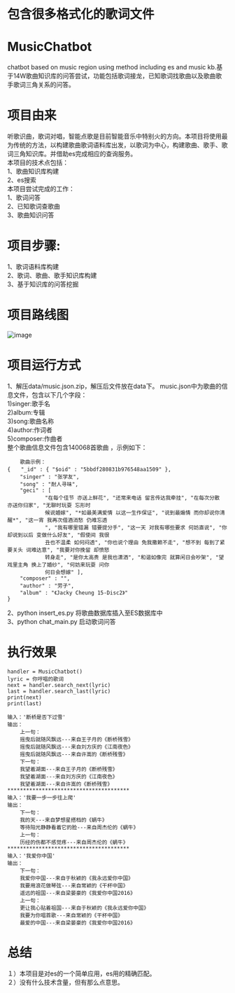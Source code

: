 # 包含很多格式化的歌词文件
# MusicChatbot
chatbot based on music region using method including es and music kb.基于14W歌曲知识库的问答尝试，功能包括歌词接龙，已知歌词找歌曲以及歌曲歌手歌词三角关系的问答。

# 项目由来
听歌识曲，歌词对唱，智能点歌是目前智能音乐中特别火的方向。本项目将使用最为传统的方法，以构建歌曲歌词语料库出发，以歌词为中心，构建歌曲、歌手、歌词三角知识库。并借助es完成相应的查询服务。  
本项目的技术点包括：  
1、歌曲知识库构建  
2、es搜索  
本项目尝试完成的工作：  
1、歌词问答  
2、已知歌词查歌曲  
3、歌曲知识问答  

# 项目步骤:  
1、歌词语料库构建  
2、歌词、歌曲、歌手知识库构建  
3、基于知识库的问答挖掘  

# 项目路线图
![image](https://github.com/liuhuanyong/MusicChatbot/blob/master/img/route.png)  

# 项目运行方式
1、解压data/music.json.zip，解压后文件放在data下。
music.json中为歌曲的信息文件，包含以下几个字段：  
1)singer:歌手名  
2)album:专辑  
3)song:歌曲名称  
4)author:作词者  
5)composer:作曲者  
整个歌曲信息文件包含140068首歌曲 ，示例如下：

        歌曲示例：　　
    {　　"_id" : { "$oid" : "5bbdf280831b976548aa1509" },
        "singer" : "张学友",
        "song" : "耐人寻味",
        "geci" : [
                "在每个佳节 亦送上鲜花", "还常来电话 留言传达我牵挂", "在每次分散 亦送你归家", "无聊时玩耍 忘形时
                候说婚嫁", "*如最美满爱情 以这一生作保证", "说到最煽情 而你却说你清醒*", "这一宵 我再次借酒消愁 仍难忘透
                ", "我有哪里错漏 错要提分手", "这一天 对我有哪些要求 何妨直说", "你却说到以后 变做什么好友", "假使间 我很
                丑也不温柔 如何闷透", "你也说个理由 免我撒赖不走", "想不到 每到了紧要关头 词难达意", "我要对你挽留 却愤怒
                转身走", "是你太高贵 是我也潇洒", "和谐如像完 就算闲日会吵架", "望戏里主角 换上了婚纱", "何妨来玩耍 问你
                何日会想嫁" ],
        "composer" : "",
        "author" : "劳子",
        "album" : "《Jacky Cheung 15-Disc2》"
    }



2、python insert_es.py 将歌曲数据库插入至ES数据库中  
3、python chat_main.py 启动歌词问答  


# 执行效果

    handler = MusicChatbot()
    lyric = 你哼唱的歌词
    next = handler.search_next(lyric)
    last = handler.search_last(lyric)
    print(next)
    print(last)

    输入：'断桥是否下过雪'
    输出：
        上一句：
        摇曳后就随风飘远---来自王子月的《断桥残雪》
        摇曳后就随风飘远---来自刘方庆的《江南夜色》
        摇曳后就随风飘远---来自许嵩的《断桥残雪》
        下一句：
        我望着湖面---来自王子月的《断桥残雪》
        我望着湖面---来自刘方庆的《江南夜色》
        我望着湖面---来自许嵩的《断桥残雪》
    ***************************************
    输入：'我要一步一步往上爬'
    输出：
        下一句：
        我的天---来自梦想星搭档的《蜗牛》
        等待阳光静静看着它的脸---来自周杰伦的《蜗牛》
        上一句：
        历经的伤都不感觉疼---来自周杰伦的《蜗牛》
    ***************************************
    输入：'我爱你中国'
    输出：
        下一句：
        我爱你中国---来自于秋颖的《我永远爱你中国》
        我要用浪花做琴弦---来自常颖的《干杯中国》
        遥远的祖国---来自梁晏豪的《我爱你中国2016》
        上一句：
        更让我心贴着祖国---来自于秋颖的《我永远爱你中国》
        我要为你唱首歌---来自常颖的《干杯中国》
        最爱的中国---来自梁晏豪的《我爱你中国2016》

# 总结
１）本项目是对es的一个简单应用，es用的精确匹配。  
２）没有什么技术含量，但有那么点意思。  
